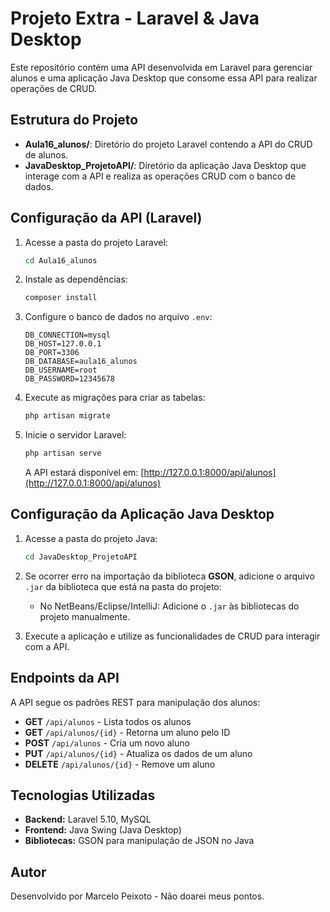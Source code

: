 # Projeto Extra - Laravel & Java Desktop

Este repositório contém uma API desenvolvida em Laravel para gerenciar alunos e uma aplicação Java Desktop que consome essa API para realizar operações de CRUD.

## Estrutura do Projeto

- **Aula16_alunos/**: Diretório do projeto Laravel contendo a API do CRUD de alunos.
- **JavaDesktop_ProjetoAPI/**: Diretório da aplicação Java Desktop que interage com a API e realiza as operações CRUD com o banco de dados.

## Configuração da API (Laravel)

1. Acesse a pasta do projeto Laravel:
   ```sh
   cd Aula16_alunos
   ```
2. Instale as dependências:
   ```sh
   composer install
   ```
3. Configure o banco de dados no arquivo `.env`:
   ```env
   DB_CONNECTION=mysql
   DB_HOST=127.0.0.1
   DB_PORT=3306
   DB_DATABASE=aula16_alunos
   DB_USERNAME=root
   DB_PASSWORD=12345678
   ```
4. Execute as migrações para criar as tabelas:
   ```sh
   php artisan migrate
   ```
5. Inicie o servidor Laravel:
   ```sh
   php artisan serve
   ```
   A API estará disponível em: [http://127.0.0.1:8000/api/alunos](http://127.0.0.1:8000/api/alunos)

## Configuração da Aplicação Java Desktop

1. Acesse a pasta do projeto Java:
   ```sh
   cd JavaDesktop_ProjetoAPI
   ```
2. Se ocorrer erro na importação da biblioteca **GSON**, adicione o arquivo `.jar` da biblioteca que está na pasta do projeto:
   - No NetBeans/Eclipse/IntelliJ: Adicione o `.jar` às bibliotecas do projeto manualmente.

3. Execute a aplicação e utilize as funcionalidades de CRUD para interagir com a API.

## Endpoints da API
A API segue os padrões REST para manipulação dos alunos:

- **GET** `/api/alunos` - Lista todos os alunos
- **GET** `/api/alunos/{id}` - Retorna um aluno pelo ID
- **POST** `/api/alunos` - Cria um novo aluno
- **PUT** `/api/alunos/{id}` - Atualiza os dados de um aluno
- **DELETE** `/api/alunos/{id}` - Remove um aluno

## Tecnologias Utilizadas
- **Backend:** Laravel 5.10, MySQL
- **Frontend:** Java Swing (Java Desktop)
- **Bibliotecas:** GSON para manipulação de JSON no Java

## Autor
Desenvolvido por Marcelo Peixoto - Não doarei meus pontos.

